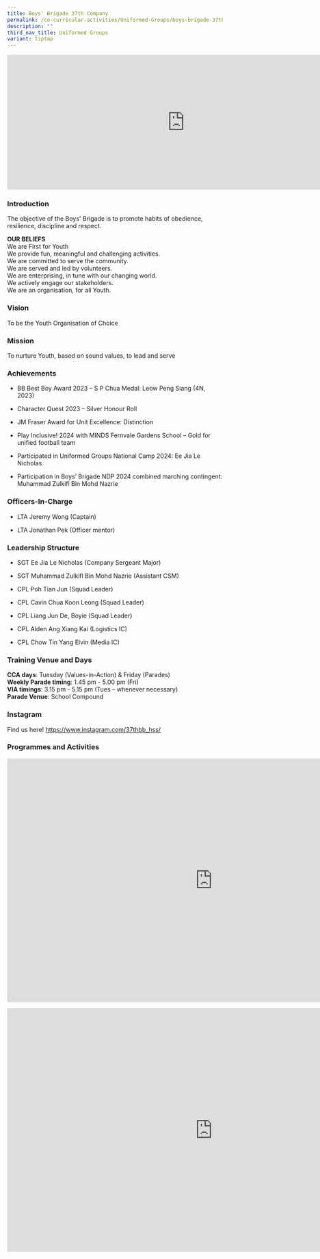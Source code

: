 ```yaml
---
title: Boys' Brigade 37th Company
permalink: /co-curricular-activities/Uniformed-Groups/boys-brigade-37th-company/
description: ""
third_nav_title: Uniformed Groups
variant: tiptap
---
```

<div class="iframe-wrapper">
<iframe height="315" width="830" allowfullscreen="true" frameborder="0" src="https://www.youtube.com/embed/rLZpVbO6qY8"></iframe>
</div>
<h3>Introduction</h3>
<p>The objective of the Boys' Brigade is to promote habits of obedience,
resilience, discipline and respect.&nbsp;</p>
<p><strong>OUR BELIEFS</strong>&nbsp;
<br>We are First for Youth
<br>We provide fun, meaningful and challenging activities.
<br>We are committed to serve the community.
<br>We are served and led by volunteers.
<br>We are enterprising, in tune with our changing world.
<br>We actively engage our stakeholders.
<br>We are an organisation, for all Youth.</p>
<h3>Vision</h3>
<p>To be the Youth Organisation of Choice</p>
<h3>Mission</h3>
<p>To nurture Youth, based on sound values, to lead and serve</p>
<h3>Achievements</h3>
<ul data-tight="true" class="tight">
<li>
<p>BB Best Boy Award 2023 – S P Chua Medal: Leow Peng Siang (4N, 2023)</p>
</li>
<li>
<p>Character Quest 2023 – Silver Honour Roll</p>
</li>
<li>
<p>JM Fraser Award for Unit Excellence: Distinction</p>
</li>
<li>
<p>Play Inclusive! 2024 with MINDS Fernvale Gardens School – Gold for unified
football team</p>
</li>
<li>
<p>Participated in Uniformed Groups National Camp 2024: Ee Jia Le Nicholas</p>
</li>
<li>
<p>Participation in Boys’ Brigade NDP 2024 combined marching contingent:
Muhammad Zulkifl Bin Mohd Nazrie</p>
<p></p>
</li>
</ul>
<h3>Officers-In-Charge</h3>
<ul data-tight="true" class="tight">
<li>
<p>LTA Jeremy Wong (Captain)</p>
</li>
<li>
<p>LTA Jonathan Pek (Officer mentor)</p>
</li>
</ul>
<h3>Leadership Structure</h3>
<ul data-tight="true" class="tight">
<li>
<p>SGT Ee Jia Le Nicholas (Company Sergeant Major)</p>
</li>
<li>
<p>SGT Muhammad Zulkifl Bin Mohd Nazrie (Assistant CSM)</p>
</li>
<li>
<p>CPL Poh Tian Jun (Squad Leader)</p>
</li>
<li>
<p>CPL Cavin Chua Koon Leong (Squad Leader)</p>
</li>
<li>
<p>CPL Liang Jun De, Boyie (Squad Leader)</p>
</li>
<li>
<p>CPL Alden Ang Xiang Kai (Logistics IC)</p>
</li>
<li>
<p>CPL Chow Tin Yang Elvin (Media IC)</p>
<p></p>
</li>
</ul>
<h3>Training Venue and Days</h3>
<p><strong>CCA days</strong>: Tuesday (Values-in-Action) &amp; Friday (Parades)
<br><strong>Weekly Parade timing</strong>: 1.45 pm - 5.00 pm (Fri)
<br><strong>VIA timings</strong>: 3.15 pm - 5.15 pm (Tues – whenever necessary)
<br><strong>Parade Venue</strong>: School Compound</p>
<h3>Instagram</h3>
<p>Find us here!&nbsp;<a href="https://www.instagram.com/37thbb_hss/" rel="noopener noreferrer nofollow" target="_blank">https://www.instagram.com/37thbb_hss/</a>
</p>
<h3>Programmes and Activities</h3>
<div class="iframe-wrapper">
<iframe height="569" width="960" allowfullscreen="true" frameborder="0" src="https://docs.google.com/presentation/d/e/2PACX-1vSnu6VerlD1TUHCB33BGXJw6G6jO0wpSYwDRkst4zNA0irT-GsrBrWHnbDWREuxuIVM8CGa_uHWkuT1/embed?start=true&amp;loop=true&amp;delayms=3000"></iframe>
</div>
<p></p>
<div class="iframe-wrapper">
<iframe height="569" width="960" allowfullscreen="true" frameborder="0" src="https://docs.google.com/presentation/d/1q_Y0y3pnuDZDTw9vCS0cN_3u7yQ_EAz_8uHf6WqqDvM/embed?start=true&amp;loop=true&amp;delayms=3000"></iframe>
</div>
<p></p>